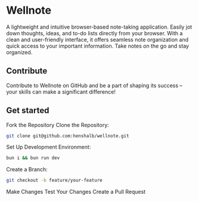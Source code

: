 # Wellnote

A lightweight and intuitive browser-based note-taking application. Easily jot down thoughts, ideas, and to-do lists directly from your browser. With a clean and user-friendly interface, it offers seamless note organization and quick access to your important information. Take notes on the go and stay organized.

## Contribute

Contribute to Wellnote on GitHub and be a part of shaping its success – your skills can make a significant difference!

## Get started

Fork the Repository
Clone the Repository:
```bash
git clone git@github.com:henshalb/wellnote.git
```
Set Up Development Environment:
```bash
bun i && bun run dev
```
Create a Branch:
```bash
git checkout -b feature/your-feature
```
Make Changes
Test Your Changes
Create a Pull Request